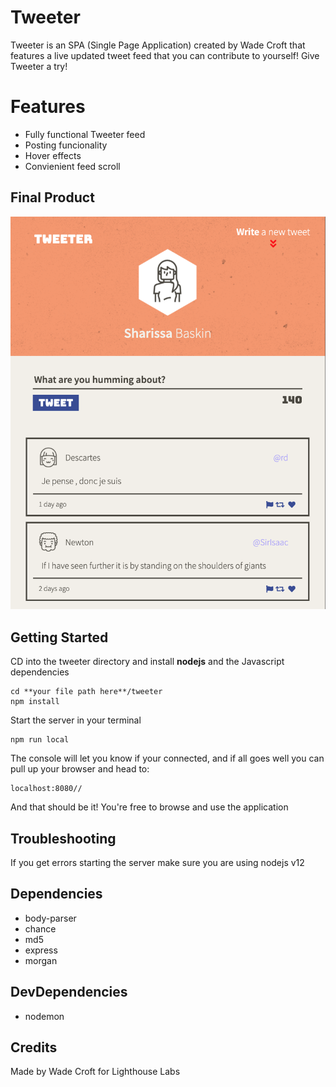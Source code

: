 # Tweeter

Tweeter is an SPA (Single Page Application) created by Wade Croft that features a live updated tweet feed that you can contribute to yourself! Give Tweeter a try!

# Features

* Fully functional Tweeter feed
* Posting funcionality
* Hover effects
* Convienient feed scroll

## Final Product
!["Screenshot 1"](https://github.com/archaemedes/tweeter/blob/master/docs/Tweeter%20Screenshot%20%231.png?raw=true)

## Getting Started
CD into the tweeter directory and install **nodejs** and the Javascript dependencies

    cd **your file path here**/tweeter
    npm install
    
Start the server in your terminal

    npm run local
    
The console will let you know if your connected, and if all goes well you can pull up your browser and head to:

    localhost:8080//

And that should be it! You're free to browse and use the application

## Troubleshooting
If you get errors starting the server make sure you are using nodejs v12

## Dependencies
- body-parser
- chance
- md5
- express
- morgan

## DevDependencies
- nodemon


## Credits
Made by Wade Croft for Lighthouse Labs